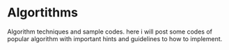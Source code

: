 # Algortithms
Algorithm techniques and sample codes.
here i will post some codes of popular algorithm with important hints and guidelines to how to implement.
